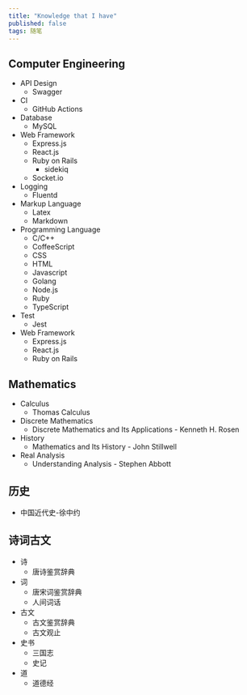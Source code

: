 ```yaml
---
title: "Knowledge that I have"
published: false
tags: 随笔
---
```


## Computer Engineering

- API Design
  - Swagger
- CI
  - GitHub Actions
- Database
  - MySQL
- Web Framework
  - Express.js
  - React.js
  - Ruby on Rails
    - sidekiq
  - Socket.io
- Logging
  - Fluentd
- Markup Language
  - Latex
  - Markdown
- Programming Language
  - C/C++
  - CoffeeScript
  - CSS
  - HTML
  - Javascript
  - Golang
  - Node.js
  - Ruby
  - TypeScript
- Test
  - Jest
- Web Framework
  - Express.js
  - React.js
  - Ruby on Rails

## Mathematics

- Calculus
  - Thomas Calculus
- Discrete Mathematics
  - Discrete Mathematics and Its Applications - Kenneth H. Rosen
- History
  - Mathematics and Its History - John Stillwell
- Real Analysis
  - Understanding Analysis - Stephen Abbott

## 历史

- 中国近代史-徐中约

## 诗词古文

- 诗
  - 唐诗鉴赏辞典
- 词
  - 唐宋词鉴赏辞典
  - 人间词话
- 古文
  - 古文鉴赏辞典
  - 古文观止
- 史书
  - 三国志
  - 史记
- 道
  - 道德经
